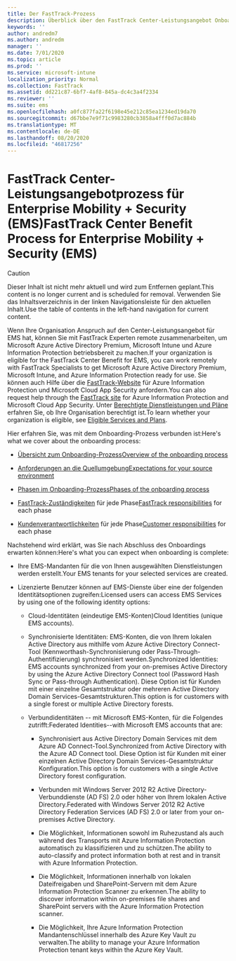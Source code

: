 ```yaml
---
title: Der FastTrack-Prozess
description: Überblick über den FastTrack Center-Leistungsangebot Onboarding Prozess
keywords: ''
author: andredm7
ms.author: andredm
manager: ''
ms.date: 7/01/2020
ms.topic: article
ms.prod: ''
ms.service: microsoft-intune
localization_priority: Normal
ms.collection: FastTrack
ms.assetid: dd221c87-6bf7-4af8-845a-dc4c3a4f2334
ms.reviewer: ''
ms.suite: ems
ms.openlocfilehash: a0fc877fa22f6198e45e212c85ea1234ed19da70
ms.sourcegitcommit: d67bbe7e9f71c9983280cb3858a4fff0d7ac884b
ms.translationtype: MT
ms.contentlocale: de-DE
ms.lasthandoff: 08/20/2020
ms.locfileid: "46817256"
---
```

# <a name="fasttrack-center-benefit-process-for-enterprise-mobility--security-ems"></a><span data-ttu-id="3e8c1-103">FastTrack Center-Leistungsangebotprozess für Enterprise Mobility + Security (EMS)</span><span class="sxs-lookup"><span data-stu-id="3e8c1-103">FastTrack Center Benefit Process for Enterprise Mobility + Security (EMS)</span></span>

> [!CAUTION]
> <span data-ttu-id="3e8c1-104">Dieser Inhalt ist nicht mehr aktuell und wird zum Entfernen geplant.</span><span class="sxs-lookup"><span data-stu-id="3e8c1-104">This content is no longer current and is scheduled for removal.</span></span> <span data-ttu-id="3e8c1-105">Verwenden Sie das Inhaltsverzeichnis in der linken Navigationsleiste für den aktuellen Inhalt.</span><span class="sxs-lookup"><span data-stu-id="3e8c1-105">Use the table of contents in the left-hand navigation for current content.</span></span>

<span data-ttu-id="3e8c1-106">Wenn Ihre Organisation Anspruch auf den Center-Leistungsangebot für EMS hat, können Sie mit FastTrack Experten remote zusammenarbeiten, um Microsoft Azure Active Directory Premium, Microsoft Intune und Azure Information Protection betriebsbereit zu machen.</span><span class="sxs-lookup"><span data-stu-id="3e8c1-106">If your organization is eligible for the FastTrack Center Benefit for EMS, you can work remotely with FastTrack Specialists to get Microsoft Azure Active Directory Premium, Microsoft Intune, and Azure Information Protection ready for use.</span></span> <span data-ttu-id="3e8c1-107">Sie können auch Hilfe über die [FastTrack-Website](https://www.microsoft.com/fasttrack/microsoft-365/ems) für Azure Information Protection und Microsoft Cloud App Security anfordern.</span><span class="sxs-lookup"><span data-stu-id="3e8c1-107">You can also request help through the [FastTrack site](https://www.microsoft.com/fasttrack/microsoft-365/ems) for Azure Information Protection and Microsoft Cloud App Security.</span></span> <span data-ttu-id="3e8c1-108">Unter [Berechtigte Dienstleistungen und Pläne](M365-eligible-services-and-plans.md) erfahren Sie, ob Ihre Organisation berechtigt ist.</span><span class="sxs-lookup"><span data-stu-id="3e8c1-108">To learn whether your organization is eligible, see [Eligible Services and Plans](M365-eligible-services-and-plans.md).</span></span>


<span data-ttu-id="3e8c1-109">Hier erfahren Sie, was mit dem Onboarding-Prozess verbunden ist:</span><span class="sxs-lookup"><span data-stu-id="3e8c1-109">Here's what we cover about the onboarding process:</span></span>

-   [<span data-ttu-id="3e8c1-110">Übersicht zum Onboarding-Prozess</span><span class="sxs-lookup"><span data-stu-id="3e8c1-110">Overview of the onboarding process</span></span>](EMS-fasttrack-benefit-overview.md)

-   [<span data-ttu-id="3e8c1-111">Anforderungen an die Quellumgebung</span><span class="sxs-lookup"><span data-stu-id="3e8c1-111">Expectations for your source environment</span></span>](EMS-source-environment-expectations.md)

-   [<span data-ttu-id="3e8c1-112">Phasen im Onboarding-Prozess</span><span class="sxs-lookup"><span data-stu-id="3e8c1-112">Phases of the onboarding process</span></span>](EMS-onboarding-phases.md)

-   <span data-ttu-id="3e8c1-113">[FastTrack-Zuständigkeiten](EMS-fasttrack-responsibilities.md) für jede Phase</span><span class="sxs-lookup"><span data-stu-id="3e8c1-113">[FastTrack responsibilities](EMS-fasttrack-responsibilities.md) for each phase</span></span>

-   <span data-ttu-id="3e8c1-114">[Kundenverantwortlichkeiten](EMS-your-responsibilities.md) für jede Phase</span><span class="sxs-lookup"><span data-stu-id="3e8c1-114">[Customer responsibilities](EMS-your-responsibilities.md) for each phase</span></span>

<span data-ttu-id="3e8c1-115">Nachstehend wird erklärt, was Sie nach Abschluss des Onboardings erwarten können:</span><span class="sxs-lookup"><span data-stu-id="3e8c1-115">Here's what you can expect when onboarding is complete:</span></span>

-   <span data-ttu-id="3e8c1-116">Ihre EMS-Mandanten für die von Ihnen ausgewählten Dienstleistungen werden erstellt.</span><span class="sxs-lookup"><span data-stu-id="3e8c1-116">Your EMS tenants for your selected services are created.</span></span>

-   <span data-ttu-id="3e8c1-117">Lizenzierte Benutzer können auf EMS-Dienste über eine der folgenden Identitätsoptionen zugreifen:</span><span class="sxs-lookup"><span data-stu-id="3e8c1-117">Licensed users can access EMS Services by using one of the following identity options:</span></span>

    -   <span data-ttu-id="3e8c1-118">Cloud-Identitäten (eindeutige EMS-Konten)</span><span class="sxs-lookup"><span data-stu-id="3e8c1-118">Cloud Identities (unique EMS accounts).</span></span>

    -   <span data-ttu-id="3e8c1-119">Synchronisierte Identitäten: EMS-Konten, die von Ihrem lokalen Active Directory aus mithilfe vom Azure Active Directory Connect-Tool (Kennworthash-Synchronisierung oder Pass-Through-Authentifizierung) synchronisiert werden.</span><span class="sxs-lookup"><span data-stu-id="3e8c1-119">Synchronized Identities: EMS accounts synchronized from your on-premises Active Directory by using the Azure Active Directory Connect tool (Password Hash Sync or Pass-through Authentication).</span></span> <span data-ttu-id="3e8c1-120">Diese Option ist für Kunden mit einer einzelne Gesamtstruktur oder mehreren Active Directory Domain Services-Gesamtstrukturen.</span><span class="sxs-lookup"><span data-stu-id="3e8c1-120">This option is for customers with a single forest or multiple Active Directory forests.</span></span>

    -   <span data-ttu-id="3e8c1-121">Verbundidentitäten -- mit Microsoft EMS-Konten, für die Folgendes zutrifft:</span><span class="sxs-lookup"><span data-stu-id="3e8c1-121">Federated Identities--with Microsoft EMS accounts that are:</span></span>

        -   <span data-ttu-id="3e8c1-122">Synchronisiert aus Active Directory Domain Services mit dem Azure AD Connect-Tool.</span><span class="sxs-lookup"><span data-stu-id="3e8c1-122">Synchronized from Active Directory with the Azure AD Connect tool.</span></span> <span data-ttu-id="3e8c1-123">Diese Option ist für Kunden mit einer einzelnen Active Directory Domain Services-Gesamtstruktur Konfiguration.</span><span class="sxs-lookup"><span data-stu-id="3e8c1-123">This option is for customers with a single Active Directory forest configuration.</span></span>

        -   <span data-ttu-id="3e8c1-124">Verbunden mit Windows Server 2012 R2 Active Directory-Verbunddienste (AD FS) 2.0 oder höher von Ihrem lokalen Active Directory.</span><span class="sxs-lookup"><span data-stu-id="3e8c1-124">Federated with Windows Server 2012 R2 Active Directory Federation Services (AD FS) 2.0 or later from your on-premises Active Directory.</span></span>

        -   <span data-ttu-id="3e8c1-125">Die Möglichkeit, Informationen sowohl im Ruhezustand als auch während des Transports mit Azure Information Protection automatisch zu klassifizieren und zu schützen.</span><span class="sxs-lookup"><span data-stu-id="3e8c1-125">The ability to auto-classify and protect information both at rest and in transit with Azure Information Protection.</span></span> 

        -   <span data-ttu-id="3e8c1-126">Die Möglichkeit, Informationen innerhalb von lokalen Dateifreigaben und SharePoint-Servern mit dem Azure Information Protection Scanner zu erkennen.</span><span class="sxs-lookup"><span data-stu-id="3e8c1-126">The ability to discover information within on-premises file shares and SharePoint servers with the Azure Information Protection scanner.</span></span> 

        -   <span data-ttu-id="3e8c1-127">Die Möglichkeit, Ihre Azure Information Protection Mandantenschlüssel innerhalb des Azure Key Vault zu verwalten.</span><span class="sxs-lookup"><span data-stu-id="3e8c1-127">The ability to manage your Azure Information Protection tenant keys within the Azure Key Vault.</span></span> 

